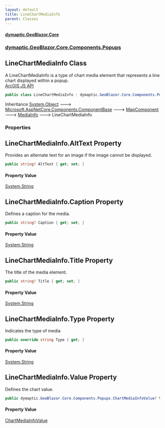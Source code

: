 ```yaml
---
layout: default
title: LineChartMediaInfo
parent: Classes
---
```

#### [dymaptic.GeoBlazor.Core](index.html 'index')
### [dymaptic.GeoBlazor.Core.Components.Popups](index.html#dymaptic.GeoBlazor.Core.Components.Popups 'dymaptic.GeoBlazor.Core.Components.Popups')

## LineChartMediaInfo Class

A LineChartMediaInfo is a type of chart media element that represents a line chart displayed within a popup.  
<a target="_blank" href="https://developers.arcgis.com/javascript/latest/api-reference/esri-popup-content-LineChartMediaInfo.html">ArcGIS JS API</a>

```csharp
public class LineChartMediaInfo : dymaptic.GeoBlazor.Core.Components.Popups.MediaInfo
```

Inheritance [System.Object](https://docs.microsoft.com/en-us/dotnet/api/System.Object 'System.Object') &#129106; [Microsoft.AspNetCore.Components.ComponentBase](https://docs.microsoft.com/en-us/dotnet/api/Microsoft.AspNetCore.Components.ComponentBase 'Microsoft.AspNetCore.Components.ComponentBase') &#129106; [MapComponent](dymaptic.GeoBlazor.Core.Components.MapComponent.html 'dymaptic.GeoBlazor.Core.Components.MapComponent') &#129106; [MediaInfo](dymaptic.GeoBlazor.Core.Components.Popups.MediaInfo.html 'dymaptic.GeoBlazor.Core.Components.Popups.MediaInfo') &#129106; LineChartMediaInfo
### Properties

<a name='dymaptic.GeoBlazor.Core.Components.Popups.LineChartMediaInfo.AltText'></a>

## LineChartMediaInfo.AltText Property

Provides an alternate text for an image if the image cannot be displayed.

```csharp
public string? AltText { get; set; }
```

#### Property Value
[System.String](https://docs.microsoft.com/en-us/dotnet/api/System.String 'System.String')

<a name='dymaptic.GeoBlazor.Core.Components.Popups.LineChartMediaInfo.Caption'></a>

## LineChartMediaInfo.Caption Property

Defines a caption for the media.

```csharp
public string? Caption { get; set; }
```

#### Property Value
[System.String](https://docs.microsoft.com/en-us/dotnet/api/System.String 'System.String')

<a name='dymaptic.GeoBlazor.Core.Components.Popups.LineChartMediaInfo.Title'></a>

## LineChartMediaInfo.Title Property

The title of the media element.

```csharp
public string? Title { get; set; }
```

#### Property Value
[System.String](https://docs.microsoft.com/en-us/dotnet/api/System.String 'System.String')

<a name='dymaptic.GeoBlazor.Core.Components.Popups.LineChartMediaInfo.Type'></a>

## LineChartMediaInfo.Type Property

Indicates the type of media

```csharp
public override string Type { get; }
```

#### Property Value
[System.String](https://docs.microsoft.com/en-us/dotnet/api/System.String 'System.String')

<a name='dymaptic.GeoBlazor.Core.Components.Popups.LineChartMediaInfo.Value'></a>

## LineChartMediaInfo.Value Property

Defines the chart value.

```csharp
public dymaptic.GeoBlazor.Core.Components.Popups.ChartMediaInfoValue? Value { get; set; }
```

#### Property Value
[ChartMediaInfoValue](dymaptic.GeoBlazor.Core.Components.Popups.ChartMediaInfoValue.html 'dymaptic.GeoBlazor.Core.Components.Popups.ChartMediaInfoValue')
